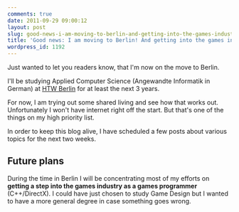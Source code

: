 ```yaml
---
comments: true
date: 2011-09-29 09:00:12
layout: post
slug: good-news-i-am-moving-to-berlin-and-getting-into-the-games-industry
title: 'Good news: I am moving to Berlin! And getting into the games industry!?'
wordpress_id: 1192
---
```


Just wanted to let you readers know, that I'm now on the move to Berlin. 

<!--<a href="http://wpimages.phansch.de/2011/09/umzug.jpg"><img src="http://wpimages.phansch.de/2011/09/umzug-1024x768.jpg" alt="Packing up" width="512" height="384" /></a>-->

I'll be studying Applied Computer Science (Angewandte Informatik in German) at [HTW Berlin](http://www.htw-berlin.de/en) for at least the next 3 years. 

For now, I am trying out some shared living and see how that works out. Unfortunately I won't have internet right off the start. But that's one of the things on my high priority list. 

In order to keep this blog alive, I have scheduled a few posts about various topics for the next two weeks.

## Future plans

During the time in Berlin I will be concentrating most of my efforts on **getting a step into the games industry as a games programmer** (C++/DirectX). I could have just chosen to study Game Design but I wanted to have a more general degree in case something goes wrong. 




